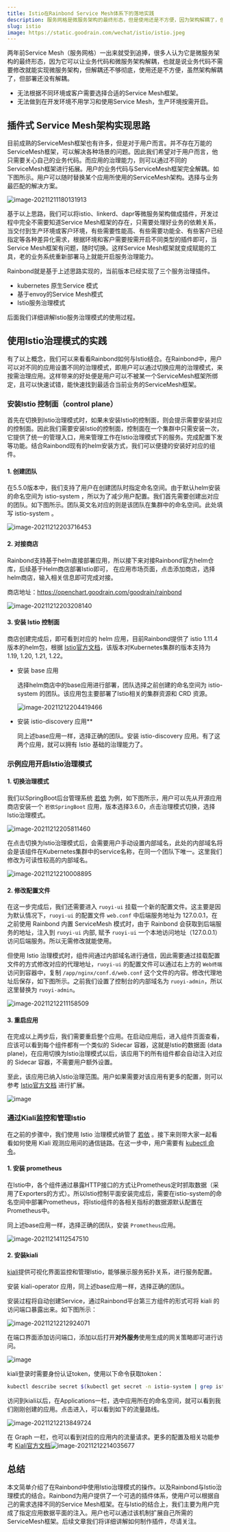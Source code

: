 ```yaml
---
title: Istio在Rainbond Service Mesh体系下的落地实践
description: 服务网格是微服务架构的最终形态，但是使用还是不方便，因为架构解耦了，但部署还没有解耦。
slug: istio
image: https://static.goodrain.com/wechat/istio/istio.jpeg
---
```



两年前Service Mesh（服务网格）一出来就受到追捧，很多人认为它是微服务架构的最终形态，因为它可以让业务代码和微服务架构解耦，也就是说业务代码不需要修改就能实现微服务架构，但解耦还不够彻底，使用还是不方便，虽然架构解耦了，但部署还没有解耦。
* 无法根据不同环境或客户需要选择合适的Service Mesh框架。
* 无法做到在开发环境不用学习和使用Service Mesh，生产环境按需开启。

<!--truncate-->

## 插件式 Service Mesh架构实现思路

目前成熟的ServiceMesh框架也有许多，但是对于用户而言。并不存在万能的ServiceMesh框架，可以解决各种场景的问题。因此我们希望对于用户而言，他只需要关心自己的业务代码。而应用的治理能力，则可以通过不同的ServiceMesh框架进行拓展。用户的业务代码与ServiceMesh框架完全解耦。如下图所示。用户可以随时替换某个应用所使用的ServiceMesh架构。选择与业务最匹配的解决方案。


![image-20211211180131913](https://cdn.jsdelivr.net/gh/yangkaa/images@main/works/image-20211211180131913.png)

基于以上思路，我们可以将istio、linkerd、dapr等微服务架构做成插件，开发过程中完全不需要知道Service Mesh框架的存在，只需要处理好业务的依赖关系，当交付到生产环境或客户环境，有些需要性能高、有些需要功能全、有些客户已经指定等各种差异化需求，根据环境和客户需要按需开启不同类型的插件即可，当Service Mesh框架有问题，随时切换。这样Service Mesh框架就变成赋能的工具，老的业务系统重新部署马上就能开启服务治理能力。

Rainbond就是基于上述思路实现的，当前版本已经实现了三个服务治理插件。

* kubernetes 原生Service 模式
* 基于envoy的Service Mesh模式
* Istio服务治理模式

后面我们详细讲解Istio服务治理模式的使用过程。



## 使用Istio治理模式的实践

有了以上概念，我们可以来看看Rainbond如何与Istio结合。在Rainbond中，用户可以对不同的应用设置不同的治理模式，即用户可以通过切换应用的治理模式，来按需治理应用。这样带来的好处便是用户可以不被某一个ServiceMesh框架所绑定，且可以快速试错，能快速找到最适合当前业务的ServiceMesh框架。



### 安装Istio 控制面（control plane）

首先在切换到Istio治理模式时，如果未安装Istio的控制面，则会提示需要安装对应的控制面。因此我们需要安装Istio的控制面，控制面在一个集群中只需安装一次，它提供了统一的管理入口，用来管理工作在Istio治理模式下的服务。完成配置下发等功能。结合Rainbond现有的helm安装方式，我们可以便捷的安装好对应的组件。



####  1. 创建团队

在5.5.0版本中，我们支持了用户在创建团队时指定命名空间。由于默认helm安装的命名空间为 istio-system ，所以为了减少用户配置。我们首先需要创建出对应的团队。如下图所示。团队英文名对应的则是该团队在集群中的命名空间。此处填写  istio-system 。

![image-20211212203716453](https://ghproxy.com/https://raw.githubusercontent.com/yangkaa/images/main/works/image-20211212203716453.png)

#### 2. 对接商店

Rainbond支持基于helm直接部署应用，所以接下来对接Rainbond官方helm仓库，后续基于Helm商店部署Istio即可， 在应用市场页面，点击添加商店，选择helm商店，输入相关信息即可完成对接。

商店地址：https://openchart.goodrain.com/goodrain/rainbond 

![image-20211212203208140](https://ghproxy.com/https://raw.githubusercontent.com/yangkaa/images/main/works/image-20211212203208140.png)



#### 3. 安装 Istio 控制面

商店创建完成后，即可看到对应的 helm 应用，目前Rainbond提供了 istio 1.11.4 版本的helm包，根据 [Istio官方文档](https://istio.io/latest/docs/releases/supported-releases/)，该版本对Kubernetes集群的版本支持为 1.19, 1.20, 1.21, 1.22。

* 安装 base 应用

    选择helm商店中的base应用进行部署，团队选择之前创建的命名空间为 istio-system 的团队。该应用包主要部署了Istio相关的集群资源和 CRD 资源。

    ![image-20211212204419466](https://ghproxy.com/https://raw.githubusercontent.com/yangkaa/images/main/works/image-20211212204419466.png) 

* 安装 istio-discovery 应用**

    同上述base应用一样，选择正确的团队。安装 istio-discovery 应用。有了这两个应用，就可以拥有 Istio 基础的治理能力了。



### 示例应用开启Istio治理模式

#### 1. 切换治理模式

我们以SpringBoot后台管理系统 [若依](https://gitee.com/y_project/RuoYi) 为例，如下图所示，用户可以先从开源应用商店安装一个 `若依SpringBoot` 应用，版本选择3.6.0，点击治理模式切换，选择Istio治理模式。

![image-20211212205811460](https://static.goodrain.com/docs/5.5/user-manual/app-manage/deploy-istio/network.jpg)

在点击切换为Istio治理模式后，会需要用户手动设置内部域名，此处的内部域名将会是该组件在Kubernetes集群中的service名称，在同一个团队下唯一。这里我们修改为可读性较高的内部域名。

![image-20211212210008895](https://static.goodrain.com/docs/5.5/user-manual/app-manage/deploy-istio/model.png)

#### 2. 修改配置文件

在这一步完成后，我们还需要进入 `ruoyi-ui` 挂载一个新的配置文件。这主要是因为默认情况下，`ruoyi-ui` 的配置文件 `web.conf`  中后端服务地址为 127.0.0.1，在之前使用 Rainbond 内置 ServiceMesh 模式时，由于 Rainbond 会获取到后端服务的地址，注入到 `ruoyi-ui` 内部, 赋予 `ruoyi-ui` 一个本地访问地址（127.0.0.1）访问后端服务。所以无需修改就能使用。

但使用 Istio 治理模式时，组件间通过内部域名进行通信，因此需要通过挂载配置文件的方式修改对应的代理地址，`ruoyi-ui` 的配置文件可以通过右上方的 `Web终端` 访问到容器中，复制 `/app/nginx/conf.d/web.conf` 这个文件的内容。修改代理地址后保存，如下图所示。之前我们设置了控制台的内部域名为 `ruoyi-admin`，所以这里替换为 `ruoyi-admin`。

![image-20211212211158509](https://static.goodrain.com/docs/5.5/user-manual/app-manage/deploy-istio/conf.jpg)

#### 3. 重启应用

在完成以上两步后，我们需要重启整个应用。在启动应用后，进入组件页面查看，应该可以看到每个组件都有一个类似的 Sidecar 容器，这就是Istio的数据面 (data plane)，在应用切换为Istio治理模式以后，该应用下的所有组件都会自动注入对应的 Sidecar 容器，不需要用户额外设置。

至此，该应用已纳入Istio治理范围。用户如果需要对该应用有更多的配置，则可以参考 [Istio官方文档](https://istio.io/latest/docs/setup/getting-started/#dashboard) 进行扩展。

![image](https://static.goodrain.com/docs/5.5/user-manual/app-manage/deploy-istio/dataplane.png)



### 通过Kiali监控和管理Istio

在之前的步骤中，我们使用 Istio 治理模式纳管了 [若依](https://gitee.com/y_project/RuoYi) 。接下来则带大家一起看看如何使用 Kiali 观测应用间的通信链路。在这一步中，用户需要有 [kubectl 命令](https://www.rainbond.com/docs/user-operations/tools/kubectl?channel=toutiao)。

#### 1. 安装 prometheus

在Istio中，各个组件通过暴露HTTP接口的方式让Prometheus定时抓取数据（采用了Exporters的方式）。所以Istio控制平面安装完成后，需要在istio-system的命名空间中部署Prometheus，将Istio组件的各相关指标的数据源默认配置在Prometheus中。

同上述base应用一样，选择正确的团队，安装 `Prometheus`应用。

![image-20211214112547510](https://static.goodrain.com/docs/5.5/user-manual/app-manage/deploy-istio/deploy-prometheus.png)

#### 2. 安装kiali

[kiali](https://kiali.io/)提供可视化界面监控和管理Istio，能够展示服务拓扑关系，进行服务配置。

安装 kiali-operator 应用，同上述base应用一样，选择正确的团队。

安装过程将自动创建Service，通过Rainbond平台第三方组件的形式可将 kiali 的访问端口暴露出来。如下图所示：

![image-20211212212924071](https://static.goodrain.com/docs/5.5/user-manual/app-manage/deploy-istio/create-kiali-third-party.png)

在端口界面添加访问端口，添加以后打开**对外服务**使用生成的网关策略即可进行访问。

![image](https://static.goodrain.com/docs/5.5/user-manual/app-manage/deploy-istio/port.jpg)

kiali登录时需要身份认证token，使用以下命令获取token：

```bash
kubectl describe secret $(kubectl get secret -n istio-system | grep istiod-token |awk '{print $1}') -n istio-system
```

访问到kiali以后，在Applications一栏，选中应用所在的命名空间，就可以看到我们刚刚创建的应用。点击进入，可以看到如下的流量路线。

![image-20211212213849724](https://static.goodrain.com/docs/5.5/user-manual/app-manage/deploy-istio/overview.png)

在 Graph 一栏，也可以看到对应的应用内的流量请求。更多的配置及相关功能参考 [Kiali官方文档](https://kiali.io/docs/installation/quick-start/)![image-20211212214035677](https://static.goodrain.com/docs/5.5/user-manual/app-manage/deploy-istio/display.png)


## 总结

本文简单介绍了在Rainbond中使用Istio治理模式的操作。以及Rainbond与Istio治理模式的结合。Rainbond为用户提供了一个可选的插件体系，使用户可以根据自己的需求选择不同的Service Mesh框架。在与Istio的结合上，我们主要为用户完成了指定应用数据平面的注入。用户也可以通过该机制扩展自己所需的ServiceMesh框架。后续文章我们将详细讲解如何制作插件，尽请关注。